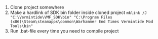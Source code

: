 1) Clone project somewhere  
2) Make a hardlink of SDK bin folder inside cloned project
`mklink /J "C:\Vermintide\VMF_SDK\bin" "C:\Program Files (x86)\Steam\steamapps\common\Warhammer End Times Vermintide Mod Tools\bin"`  
3) Run .bat-file every time you need to compile project